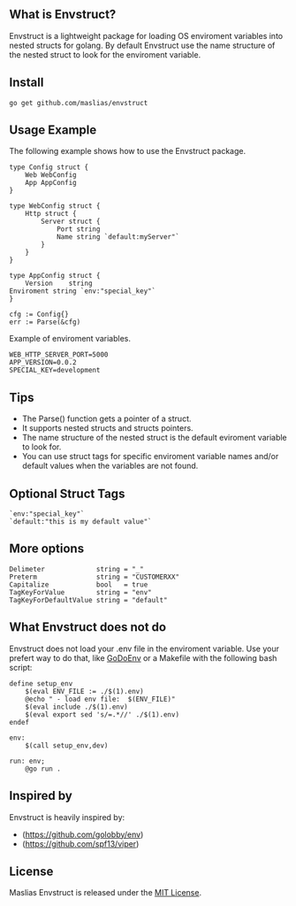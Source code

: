 ## What is Envstruct?

Envstruct is a lightweight package for loading OS enviroment variables into nested structs for golang.
By default Envstruct use the name structure of the nested struct to look for the enviroment variable.

## Install

```
go get github.com/maslias/envstruct

```

## Usage Example

The following example shows how to use the Envstruct package.

```
type Config struct {
	Web WebConfig
    App AppConfig
}

type WebConfig struct {
	Http struct {
		Server struct {
			Port string
			Name string `default:myServer"`
		}
	}
}

type AppConfig struct {
	Version    string
Enviroment string `env:"special_key"`
}

cfg := Config{}
err := Parse(&cfg)

```

Example of enviroment variables.

```
WEB_HTTP_SERVER_PORT=5000
APP_VERSION=0.0.2
SPECIAL_KEY=development

```

## Tips

- The Parse() function gets a pointer of a struct.
- It supports nested structs and structs pointers.
- The name structure of the nested struct is the default eviroment variable to look for.
- You can use struct tags for specific enviroment variable names and/or default values when the variables are not found.

## Optional Struct Tags

```
`env:"special_key"`
`default:"this is my default value"`

```

## More options

```
Delimeter             string = "_"
Preterm               string = "CUSTOMERXX"
Capitalize            bool   = true
TagKeyForValue        string = "env"
TagKeyForDefaultValue string = "default"

```

## What Envstruct does not do

Envstruct does not load your .env file in the enviroment variable. Use your prefert way to do that, like [GoDoEnv](https://github.com/joho/godotenv) or a Makefile with the following bash script:

```
define setup_env
	$(eval ENV_FILE := ./$(1).env)
	@echo " - load env file:  $(ENV_FILE)"
	$(eval include ./$(1).env)
	$(eval export sed 's/=.*//' ./$(1).env)
endef

env:
	$(call setup_env,dev)

run: env;
	@go run .

```

## Inspired by

Envstruct is heavily inspired by:

- (https://github.com/golobby/env)
- (https://github.com/spf13/viper)

## License

Maslias Envstruct is released under the [MIT License](https://github.com/maslias/envstruct/blob/master/LICENSE).
